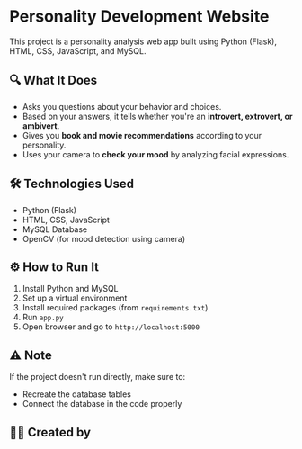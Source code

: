 # Personality Development Website

This project is a personality analysis web app built using Python (Flask), HTML, CSS, JavaScript, and MySQL.

## 🔍 What It Does

- Asks you questions about your behavior and choices.
- Based on your answers, it tells whether you're an **introvert, extrovert, or ambivert**.
- Gives you **book and movie recommendations** according to your personality.
- Uses your camera to **check your mood** by analyzing facial expressions.

## 🛠️ Technologies Used

- Python (Flask)
- HTML, CSS, JavaScript
- MySQL Database
- OpenCV (for mood detection using camera)

## ⚙️ How to Run It

1. Install Python and MySQL
2. Set up a virtual environment
3. Install required packages (from `requirements.txt`)
4. Run `app.py`
5. Open browser and go to `http://localhost:5000`

## ⚠️ Note

If the project doesn't run directly, make sure to:
- Recreate the database tables
- Connect the database in the code properly

## 🙋‍♀️ Created by
 
